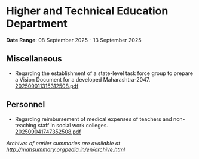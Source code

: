 # Higher and Technical Education Department

**Date Range**: 08 September 2025 - 13 September 2025


## Miscellaneous
- Regarding the establishment of a state-level task force group to prepare a Vision Document for a developed Maharashtra-2047.\
  [202509011315312508.pdf](https://gr.maharashtra.gov.in/Site/Upload/Government%20Resolutions/English/202509011315312508.pdf)

## Personnel
- Regarding reimbursement of medical expenses of teachers and non-teaching staff in social work colleges.\
  [202509041747352508.pdf](https://gr.maharashtra.gov.in/Site/Upload/Government%20Resolutions/English/202509041747352508.pdf)


*Archives of earlier summaries are available at http://mahsummary.orgpedia.in/en/archive.html*
